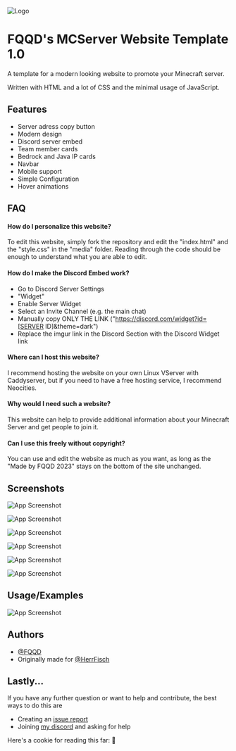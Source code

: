 
![Logo](https://imgur.com/VE1nWC7.png)


# FQQD's MCServer Website Template 1.0

A template for a modern looking website to promote your Minecraft server.

Written with HTML and a lot of CSS and the minimal usage of JavaScript.




## Features

- Server adress copy button
- Modern design
- Discord server embed
- Team member cards
- Bedrock and Java IP cards
- Navbar
- Mobile support
- Simple Configuration
- Hover animations


## FAQ

#### How do I personalize this website?

To edit this website, simply fork the repository and edit the "index.html" and the "style.css" in the "media" folder. 
Reading through the code should be enough to understand what you are able to edit.

#### How do I make the Discord Embed work?

-  Go to Discord Server Settings
- "Widget"
- Enable Server Widget
- Select an Invite Channel (e.g. the main chat)
- Manually copy ONLY THE LINK ("https://discord.com/widget?id=[SERVER ID]&theme=dark")
- Replace the imgur link in the Discord Section with the Discord Widget link

#### Where can I host this website?

I recommend hosting the website on your own Linux VServer with Caddyserver, but if you need to have a free hosting service, I recommend Neocities.

#### Why would I need such a website?

This website can help to provide additional information about your Minecraft Server and get people to join it.

#### Can I use this freely without copyright?

You can use and edit the website as much as you want, as long as the "Made by FQQD 2023" stays on the bottom of the site unchanged.

## Screenshots

![App Screenshot](https://imgur.com/zOqKk56.png)


![App Screenshot](https://imgur.com/Th7NzCh.png)


![App Screenshot](https://imgur.com/dhUnvAK.png)


![App Screenshot](https://imgur.com/hgX2Ztd.png)


![App Screenshot](https://imgur.com/aSpvshJ.png)


![App Screenshot](https://imgur.com/v01GJAw.png)


## Usage/Examples

![App Screenshot](https://imgur.com/8ic4MS7.png)
## Authors

- [@FQQD](https://fqqd.de)
- Originally made for [@HerrFisch](https://www.github.com/HerrFisch)


## Lastly...
If you have any further question or want to help and contribute, the best ways to do this are
- Creating an [issue report](https://github.com/FQQD/MCServer-Web-Template/issues)
- Joining [my discord](https://dc.fqqd.de) and asking for help

Here's a cookie for reading this far: 🍪
